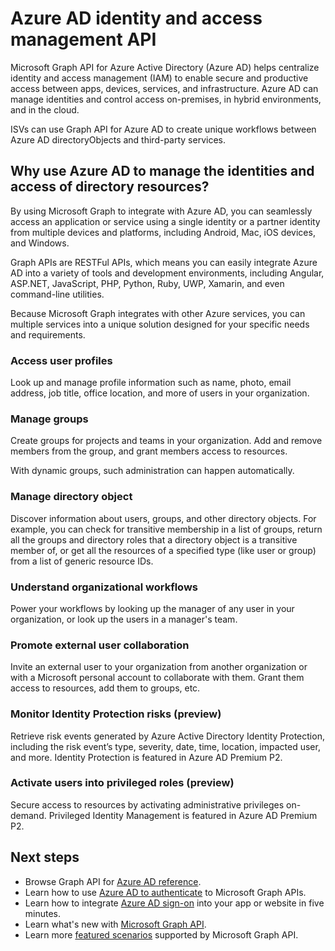 # Azure AD identity and access management API

Microsoft Graph API for Azure Active Directory (Azure AD) helps centralize identity and access management (IAM) to enable secure and productive access between apps, devices, services, and infrastructure.  Azure AD can manage identities and control access on-premises, in hybrid environments, and in the cloud.  

ISVs can use Graph API for Azure AD to create unique workflows between Azure AD directoryObjects and third-party services.

## Why use Azure AD to manage the identities and access of directory resources?

By using Microsoft Graph to integrate with Azure AD, you can seamlessly access an application or service using a single identity or a partner identity from multiple devices and platforms, including Android, Mac, iOS devices, and Windows.

Graph APIs are RESTFul APIs, which means you can easily integrate Azure AD into a variety of tools and development environments, including Angular, ASP.NET, JavaScript, PHP, Python, Ruby, UWP, Xamarin, and even command-line utilities.

Because Microsoft Graph integrates with other Azure services, you can multiple services into a unique solution designed for your specific needs and requirements.

### Access user profiles

Look up and manage profile information such as name, photo, email address, job title, office location, and more of users in your organization.

### Manage groups

Create groups for projects and teams in your organization. Add and remove members from the group, and grant members access to resources.

With dynamic groups, such administration can happen automatically.

### Manage directory object

Discover information about users, groups, and other directory objects. For example, you can check for transitive membership in a list of groups, return all the groups and directory roles that a directory object is a transitive member of, or get all the resources of a specified type (like user or group) from a list of generic resource IDs.

### Understand organizational workflows

Power your workflows by looking up the manager of any user in your organization, or look up the users in a manager's team.

### Promote external user collaboration

Invite an external user to your organization from another organization or with a Microsoft personal account to collaborate with them. Grant them access to resources, add them to groups, etc.

### Monitor Identity Protection risks (preview)

Retrieve risk events generated by Azure Active Directory Identity Protection, including the risk event’s type, severity, date, time, location, impacted user, and more. Identity Protection is featured in Azure AD Premium P2.

### Activate users into privileged roles (preview)

Secure access to resources by activating administrative privileges on-demand. Privileged Identity Management is featured in Azure AD Premium P2.

## Next steps

- Browse Graph API for [Azure AD reference](../api-reference/v1.0/resources/azure_ad_overview.md).
- Learn how to use [Azure AD to authenticate](auth_overview.md) to Microsoft Graph APIs. 
- Learn how to integrate [Azure AD sign-on](https://azure.microsoft.com/en-us/develop/identity/signin/) into your app or website in five minutes.
- Learn what's new with [Microsoft Graph API](changelog.md).
- Learn more [featured scenarios](featured_scenarios.md) supported by Microsoft Graph API. 